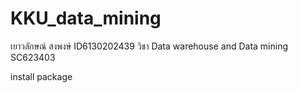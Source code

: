 # KKU_data_mining
เยาวลักษณ์ สงพงษ์ ID6130202439 วิชา Data warehouse and Data mining SC623403

install package
